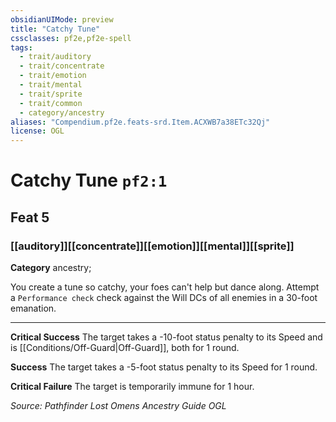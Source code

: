 ```yaml
---
obsidianUIMode: preview
title: "Catchy Tune"
cssclasses: pf2e,pf2e-spell
tags:
  - trait/auditory
  - trait/concentrate
  - trait/emotion
  - trait/mental
  - trait/sprite
  - trait/common
  - category/ancestry
aliases: "Compendium.pf2e.feats-srd.Item.ACXWB7a38ETc32Qj"
license: OGL
---
```

# Catchy Tune `pf2:1`
## Feat 5
### [[auditory]][[concentrate]][[emotion]][[mental]][[sprite]]

**Category** ancestry; 




You create a tune so catchy, your foes can't help but dance along. Attempt a `Performance check` check against the Will DCs of all enemies in a 30-foot emanation.

* * *

**Critical Success** The target takes a -10-foot status penalty to its Speed and is [[Conditions/Off-Guard|Off-Guard]], both for 1 round.

**Success** The target takes a -5-foot status penalty to its Speed for 1 round.

**Critical Failure** The target is temporarily immune for 1 hour.

*Source: Pathfinder Lost Omens Ancestry Guide*
*OGL*
